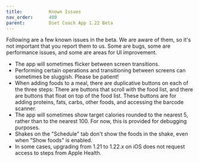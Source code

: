 ```yaml
---
title:          Known Issues
nav_order:      400
parent:         Diet Coach App 1.22 Beta
---
```


Following are a few known issues in the beta. We are aware of them, so it's not important that you report them to us. Some are bugs, some are performance issues, and some are areas for UI improvement.

* The app will sometimes flicker between screen transitions.
* Performing certain operations and transitioning between screens can sometimes be sluggish. Please be patient!
* When adding foods to a meal, there are duplicative buttons on each of the three steps: There are buttons that scroll with the food list, and there are buttons that float on top of the food list. These buttons are for adding proteins, fats, carbs, other foods, and accessing the barcode scanner.
* The app will sometimes show target calories rounded to the nearest 5, rather than to the nearest 100. For now, this is provided for debugging purposes.
* Shakes on the "Schedule" tab don't show the foods in the shake, even when "Show foods" is enabled.
* In some cases, upgrading from 1.21 to 1.22.x on iOS does not request access to steps from Apple Health.